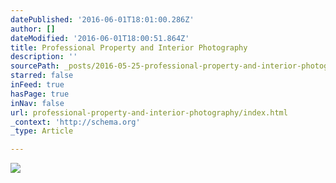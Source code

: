 ```yaml
---
datePublished: '2016-06-01T18:01:00.286Z'
author: []
dateModified: '2016-06-01T18:00:51.864Z'
title: Professional Property and Interior Photography
description: ''
sourcePath: _posts/2016-05-25-professional-property-and-interior-photography.md
starred: false
inFeed: true
hasPage: true
inNav: false
url: professional-property-and-interior-photography/index.html
_context: 'http://schema.org'
_type: Article

---
```

![](https://the-grid-user-content.s3-us-west-2.amazonaws.com/454b9b9d-9865-4da4-8289-9cd85cc8b8c1.jpg)